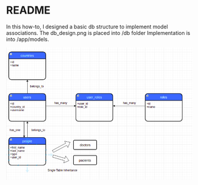 # README

In this how-to, I designed a basic db structure to implement model associations.
The db_design.png is placed into /db folder
Implementation is into /app/models.


![GitHub Logo](db/db_design.png)
